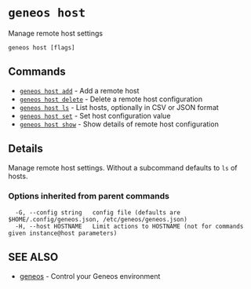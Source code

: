# `geneos host`

Manage remote host settings

```text
geneos host [flags]
```
## Commands

* [`geneos host add`](geneos_host_add.md)	 - Add a remote host
* [`geneos host delete`](geneos_host_delete.md)	 - Delete a remote host configuration
* [`geneos host ls`](geneos_host_ls.md)	 - List hosts, optionally in CSV or JSON format
* [`geneos host set`](geneos_host_set.md)	 - Set host configuration value
* [`geneos host show`](geneos_host_show.md)	 - Show details of remote host configuration

## Details

Manage remote host settings. Without a subcommand defaults to `ls` of hosts.

### Options inherited from parent commands

```text
  -G, --config string   config file (defaults are $HOME/.config/geneos.json, /etc/geneos/geneos.json)
  -H, --host HOSTNAME   Limit actions to HOSTNAME (not for commands given instance@host parameters)
```

## SEE ALSO

* [geneos](geneos.md)	 - Control your Geneos environment
